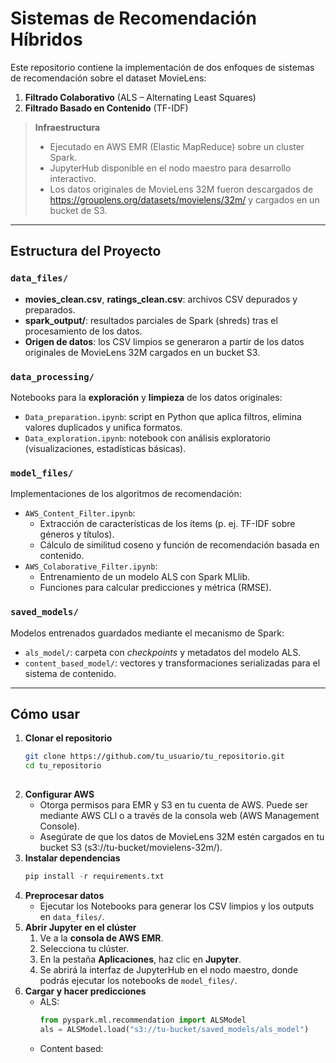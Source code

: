# Sistemas de Recomendación Híbridos

Este repositorio contiene la implementación de dos enfoques de sistemas de recomendación sobre el dataset MovieLens:

1. **Filtrado Colaborativo** (ALS – Alternating Least Squares)  
2. **Filtrado Basado en Contenido** (TF-IDF)

> **Infraestructura**  
> - Ejecutado en AWS EMR (Elastic MapReduce) sobre un cluster Spark.
> - JupyterHub disponible en el nodo maestro para desarrollo interactivo.  
> - Los datos originales de MovieLens 32M fueron descargados de https://grouplens.org/datasets/movielens/32m/ y cargados en un bucket de S3.

---

## Estructura del Proyecto
### `data_files/`
- **movies_clean.csv**, **ratings_clean.csv**: archivos CSV depurados y preparados.  
- **spark_output/**: resultados parciales de Spark (shreds) tras el procesamiento de los datos.
- **Origen de datos**: los CSV limpios se generaron a partir de los datos originales de MovieLens 32M cargados en un bucket S3.

### `data_processing/`
Notebooks para la **exploración** y **limpieza** de los datos originales:
- `Data_preparation.ipynb`: script en Python que aplica filtros, elimina valores duplicados y unifica formatos.  
- `Data_exploration.ipynb`: notebook con análisis exploratorio (visualizaciones, estadísticas básicas).

### `model_files/`
Implementaciones de los algoritmos de recomendación:
- `AWS_Content_Filter.ipynb`:  
  - Extracción de características de los ítems (p. ej. TF-IDF sobre géneros y títulos).  
  - Cálculo de similitud coseno y función de recomendación basada en contenido.
- `AWS_Colaborative_Filter.ipynb`:  
  - Entrenamiento de un modelo ALS con Spark MLlib.  
  - Funciones para calcular predicciones y métrica (RMSE).

### `saved_models/`
Modelos entrenados guardados mediante el mecanismo de Spark:
- `als_model/`: carpeta con _checkpoints_ y metadatos del modelo ALS.  
- `content_based_model/`: vectores y transformaciones serializadas para el sistema de contenido.
---
## Cómo usar

1. **Clonar el repositorio**  
   ```bash
   git clone https://github.com/tu_usuario/tu_repositorio.git
   cd tu_repositorio
  
2. **Configurar AWS**
    - Otorga permisos para EMR y S3 en tu cuenta de AWS. Puede ser mediante AWS CLI o a través de la consola web (AWS Management Console).
    - Asegúrate de que los datos de MovieLens 32M estén cargados en tu bucket S3 (s3://tu-bucket/movielens-32m/).
3. **Instalar dependencias**
      ```python
      pip install -r requirements.txt
4. **Preprocesar datos**
    - Ejecutar los Notebooks para generar los CSV limpios y los outputs en `data_files/`.
5. **Abrir Jupyter en el clúster**  
     1. Ve a la **consola de AWS EMR**.  
     2. Selecciona tu clúster.  
     3. En la pestaña **Aplicaciones**, haz clic en **Jupyter**.  
     4. Se abrirá la interfaz de JupyterHub en el nodo maestro, donde podrás ejecutar los notebooks de `model_files/`.
6. **Cargar y hacer predicciones**
    - ALS:
      ```PYTHON
      from pyspark.ml.recommendation import ALSModel
      als = ALSModel.load("s3://tu-bucket/saved_models/als_model")
    - Content based:








